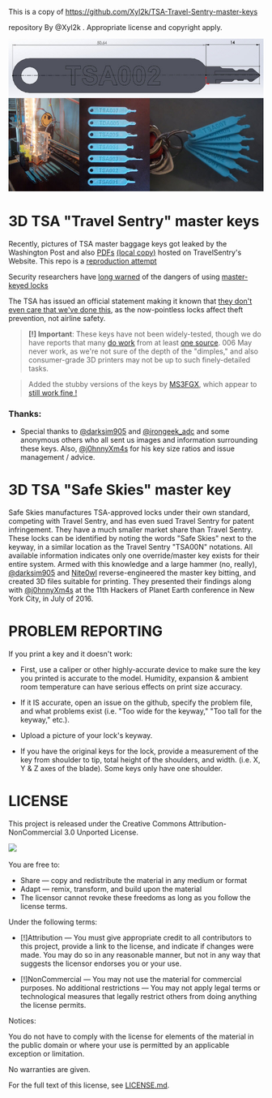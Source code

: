 This is a copy of https://github.com/Xyl2k/TSA-Travel-Sentry-master-keys

repository By @Xyl2k . Appropriate license and copyright apply.



![tsa](header.jpg)

3D TSA "Travel Sentry" master keys
=========
Recently, pictures of TSA master baggage keys got leaked by the Washington Post and also [PDFs](https://www.travelsentry.org/security/pdf/passkeys.pdf) [(local copy)](passkeys.pdf) hosted on TravelSentry's Website. This repo is a [reproduction attempt](https://twitter.com/InfoSecJesus/status/641662669758574593) 

Security researchers have [long warned](http://www.crypto.com/masterkey.html) of the dangers of using [master-keyed locks](https://twitter.com/J0hnnyXm4s/status/642123709311008768)

The TSA has issued an official statement making it known that [they don't even care that we've done this](https://theintercept.com/2015/09/16/tsa-doesnt-really-care-luggage-locks-hacked/), as the now-pointless locks affect theft prevention, not airline safety. 

> **[!] Important**: These keys have not been widely-tested, though we do have reports that many [do work](https://twitter.com/bernard/status/641662069427847168) from at least [one source](http://arstechnica.com/security/2015/09/video-3d-printed-tsa-travel-sentry-keys-really-do-open-tsa-locks/). 006 May never work, as we're not sure of the depth of the "dimples," and also consumer-grade 3D printers may not be up to such finely-detailed tasks.

> Added the stubby versions of the keys by [MS3FGX](https://github.com/MS3FGX), which appear to [still work fine !](https://twitter.com/JimyLongs/status/641820527892414464)

### Thanks:
- Special thanks to [@darksim905](https://twitter.com/darksim905) and [@irongeek_adc](https://twitter.com/irongeek_adc/status/640907196197404672) and some anonymous others who all sent us images and information surrounding these keys. Also, [@j0hnnyXm4s](https://twitter.com/J0hnnyXm4s) for his key size ratios and issue management / advice.


3D TSA "Safe Skies" master key
=========
Safe Skies manufactures TSA-approved locks under their own standard, competing with Travel Sentry, and has even sued Travel Sentry for patent infringement. They have a much smaller market share than Travel Sentry. These locks can be identified by noting the words "Safe Skies" next to the keyway, in a similar location as the Travel Sentry "TSA00N" notations. All available information indicates only one override/master key exists for their entire system. Armed with this knowledge and a large hammer (no, really), [@darksim905](https://twitter.com/darksim905) and [Nite0wl](https://twitter.com/nite0wl_2600) reverse-engineered the master key bitting, and created 3D files suitable for printing. They presented their findings along with [@j0hnnyXm4s](https://twitter.com/J0hnnyXm4s) at the 11th Hackers of Planet Earth conference in New York City, in July of 2016.


PROBLEM REPORTING
=========

If you print a key and it doesn't work:
	
* First, use a caliper or other highly-accurate device to make sure the key you printed is accurate to the model. Humidity, expansion & ambient room temperature can have serious effects on print size accuracy.

* If it IS accurate, open an issue on the github, specify the problem file, and what problems exist (i.e. "Too wide for the keyway," "Too tall for the keyway," etc.).

* Upload a picture of your lock's keyway. 

* If you have the original keys for the lock, provide a measurement of the key from shoulder to tip, total height of the shoulders, and width. (i.e. X, Y & Z axes of the blade). Some keys only have one shoulder. 



LICENSE
=========
This project is released under the Creative Commons Attribution-NonCommercial 3.0 Unported License.

![](https://upload.wikimedia.org/wikipedia/commons/9/99/Cc-by-nc_icon.svg)

You are free to:

* Share — copy and redistribute the material in any medium or format
* Adapt — remix, transform, and build upon the material
* The licensor cannot revoke these freedoms as long as you follow the license terms.

Under the following terms:

* [!]Attribution — You must give appropriate credit to all contributors to this project, provide a link to the license, and indicate if changes were made. You may do so in any reasonable manner, but not in any way that suggests the licensor endorses you or your use.

* [!]NonCommercial — You may not use the material for commercial purposes.
No additional restrictions — You may not apply legal terms or technological measures that legally restrict others from doing anything the license permits.

Notices:

You do not have to comply with the license for elements of the material in the public domain or where your use is permitted by an applicable exception or limitation.

No warranties are given.

For the full text of this license, see [LICENSE.md](https://github.com/Xyl2k/TSA-Travel-Sentry-master-keys/blob/master/LICENSE.md).
